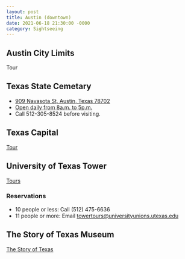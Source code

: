 ```yaml
---
layout: post
title: Austin (downtown)
date: 2021-06-18 21:30:00 -0000
category: Sightseeing
---
```


## Austin City Limits

Tour

## Texas State Cemetary

- [909 Navasota St, Austin, Texas 78702](https://goo.gl/maps/d4NXq3x4k3pHsgqa8)
- [Open daily from 8a.m. to 5p.m.](https://cemetery.tspb.texas.gov/tour.asp)
- Call 512-305-8524 before visiting.

## Texas Capital

[Tour](https://tspb.texas.gov/plan/tours/tours.html)

## University of Texas Tower

[Tours](https://universityunions.utexas.edu/food-fun/tower-tours)

### Reservations
- 10 people or less: Call (512) 475-6636
- 11 people or more: Email towertours@universityunions.utexas.edu

## The Story of Texas Museum

[The Story of Texas](https://www.thestoryoftexas.com/)
